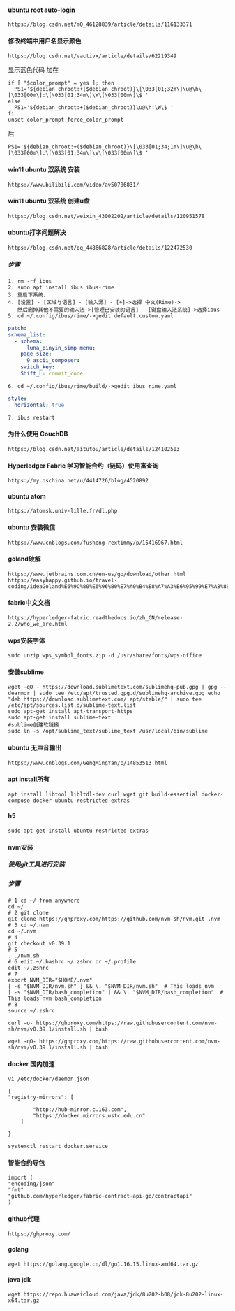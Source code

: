 #### ubuntu root auto-login

```text
https://blog.csdn.net/m0_46128839/article/details/116133371
```

#### 修改终端中用户名显示颜色

```text
https://blog.csdn.net/vactivx/article/details/62219349
```

显示蓝色代码 加在

```shell
if [ "$color_prompt" = yes ]; then 
  PS1='${debian_chroot:+($debian_chroot)}\[\033[01;32m\]\u@\h\[\033[00m\]:\[\033[01;34m\]\W\[\033[00m\]\$ '
else 
  PS1='${debian_chroot:+($debian_chroot)}\u@\h:\W\$ '
fi 
unset color_prompt force_color_prompt
```

后

```shell
PS1='${debian_chroot:+($debian_chroot)}\[\033[01;34;1m\]\u@\h\[\033[00m\]:\[\033[01;34m\]\w\[\033[00m\]\$ '
```

#### win11 ubuntu 双系统 安装

```text
https://www.bilibili.com/video/av50786831/
```

#### win11 ubuntu 双系统 创建u盘

```text
https://blog.csdn.net/weixin_43002202/article/details/120951578
```

#### ubuntu打字问题解决

```text
https://blog.csdn.net/qq_44866828/article/details/122472530
```

##### 步骤

```text
1. rm -rf ibus
2. sudo apt install ibus ibus-rime
3. 重启下系统、
4. [设置] - [区域与语言] - [输入源] - [+]->选择 中文(Rime)->
   然后删掉其他不需要的输入法->[管理已安装的语言] - [键盘输入法系统]->选择ibus
5. cd ~/.config/ibus/rime/->gedit default.custom.yaml
```

```yaml
patch:
schema_list:
  - schema:
      luna_pinyin_simp menu:
    page_size:
      9 ascii_composer:
    switch_key:
    Shift_L: commit_code
```

```text
6. cd ~/.config/ibus/rime/build/->gedit ibus_rime.yaml
```

```yaml
style:
  horizontal: true
```

```text
7. ibus restart
```

#### 为什么使用 CouchDB

```text
https://blog.csdn.net/aitutou/article/details/124102503
```

#### Hyperledger Fabric 学习智能合约（链码）使用富查询

```text
https://my.oschina.net/u/4414726/blog/4520892
```

#### ubuntu atom

```text
https://atomsk.univ-lille.fr/dl.php
```

#### ubuntu 安装微信

```text
https://www.cnblogs.com/fusheng-rextimmy/p/15416967.html
```

#### goland破解

```text
https://www.jetbrains.com.cn/en-us/go/download/other.html
https://easyhappy.github.io/travel-coding/ideaGoland%E6%9C%80%E6%96%B0%E7%A0%B4%E8%A7%A3%E6%95%99%E7%A8%8B.html
```

#### fabric中文文档

```text
https://hyperledger-fabric.readthedocs.io/zh_CN/release-2.2/who_we_are.html
```

#### wps安装字体

```shell
sudo unzip wps_symbol_fonts.zip -d /usr/share/fonts/wps-office
```

#### 安装sublime

```shell
wget -qO - https://download.sublimetext.com/sublimehq-pub.gpg | gpg --dearmor | sudo tee /etc/apt/trusted.gpg.d/sublimehq-archive.gpg echo "deb https://download.sublimetext.com/ apt/stable/" | sudo tee /etc/apt/sources.list.d/sublime-text.list 
sudo apt-get install apt-transport-https 
sudo apt-get install sublime-text
#sublime创建软链接 
sudo ln -s /opt/sublime_text/sublime_text /usr/local/bin/sublime
```

#### ubuntu 无声音输出

```text
https://www.cnblogs.com/GengMingYan/p/14853513.html
```

#### apt install所有

```shell
apt install libtool libltdl-dev curl wget git build-essential docker-compose docker ubuntu-restricted-extras
```

#### h5

```shell
sudo apt-get install ubuntu-restricted-extras
```

#### nvm安装

##### 使用git工具进行安装

##### 步骤

```shell
# 1 cd ~/ from anywhere
cd ~/
# 2 git clone 
git clone https://ghproxy.com/https://github.com/nvm-sh/nvm.git .nvm
# 3 cd ~/.nvm
cd ~/.nvm
# 4 
git checkout v0.39.1
# 5 
. ./nvm.sh
# 6 edit ~/.bashrc ~/.zshrc or ~/.profile 
edit ~/.zshrc
# 7 
export NVM_DIR="$HOME/.nvm"
[ -s "$NVM_DIR/nvm.sh" ] && \. "$NVM_DIR/nvm.sh"  # This loads nvm
[ -s "$NVM_DIR/bash_completion" ] && \. "$NVM_DIR/bash_completion"  # This loads nvm bash_completion
# 8 
source ~/.zshrc
```

[comment]: <> (1. cd ~/ from anywhere then ==>git clone https://ghproxy.com/https://github.com/nvm-sh/nvm.git .nvm)

[comment]: <> (2. cd ~/.nvm and check out the latest version with ==>git checkout v0.39.1 activate nvm by sourcing it from your)

[comment]: <> (   shell: >. ./nvm.sh Now add these lines to your ~/.bashrc, ~/.profile, or ~/.zshrc file to have it automatically)

[comment]: <> (   sourced upon login: &#40;you may have to add to more than one of the above files&#41;)

[comment]: <> (export NVM_DIR="$HOME/.nvm")

[comment]: <> ([ -s "$NVM_DIR/nvm.sh" ] && \. "$NVM_DIR/nvm.sh"  # This loads nvm)

[comment]: <> ([ -s "$NVM_DIR/bash_completion" ] && \. "$NVM_DIR/bash_completion"  # This loads nvm bash_completion)

```shell
curl -o- https://ghproxy.com/https://raw.githubusercontent.com/nvm-sh/nvm/v0.39.1/install.sh | bash
```

```shell
wget -qO- https://ghproxy.com/https://raw.githubusercontent.com/nvm-sh/nvm/v0.39.1/install.sh | bash
```

#### docker 国内加速

```shell
vi /etc/docker/daemon.json 
```

```text
{
"registry-mirrors": [

        "http://hub-mirror.c.163.com",
        "https://docker.mirrors.ustc.edu.cn"
    ]

}
```

```shell
systemctl restart docker.service
```

#### 智能合约导包

```gotemplate
import (
"encoding/json"
"fmt"
"github.com/hyperledger/fabric-contract-api-go/contractapi"
)

```

#### github代理

```shell
https://ghproxy.com/
```

#### golang

```text
wget https://golang.google.cn/dl/go1.16.15.linux-amd64.tar.gz
```

#### java jdk

```text
wget https://repo.huaweicloud.com/java/jdk/8u202-b08/jdk-8u202-linux-x64.tar.gz
```
